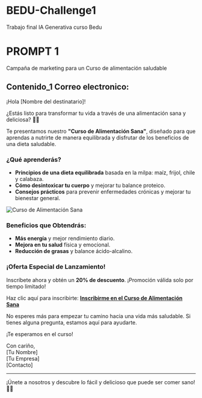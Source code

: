 # BEDU-Challenge1
Trabajo final IA Generativa curso Bedu

# PROMPT 1 

Campaña de marketing para un Curso de alimentación saludable

## Contenido_1 Correo electronico:

¡Hola [Nombre del destinatario]!

¿Estás listo para transformar tu vida a través de una alimentación sana y deliciosa? 🍏🌟

Te presentamos nuestro **"Curso de Alimentación Sana"**, diseñado para que aprendas a nutrirte de manera equilibrada y disfrutar de los beneficios de una dieta saludable.

### ¿Qué aprenderás?
- **Principios de una dieta equilibrada** basada en la milpa: maíz, frijol, chile y calabaza.
- **Cómo desintoxicar tu cuerpo** y mejorar tu balance proteico.
- **Consejos prácticos** para prevenir enfermedades crónicas y mejorar tu bienestar general.

![Curso de Alimentación Sana](Imagenes/bread-2178874_1280.jpg)

### Beneficios que Obtendrás:
- **Más energía** y mejor rendimiento diario.
- **Mejora en tu salud** física y emocional.
- **Reducción de grasas** y balance ácido-alcalino.

### ¡Oferta Especial de Lanzamiento!
Inscríbete ahora y obtén un **20% de descuento**. ¡Promoción válida solo por tiempo limitado!

Haz clic aquí para inscribirte: **[Inscribirme en el Curso de Alimentación Sana](#)**

No esperes más para empezar tu camino hacia una vida más saludable. Si tienes alguna pregunta, estamos aquí para ayudarte.

¡Te esperamos en el curso!

Con cariño,  
[Tu Nombre]  
[Tu Empresa]  
[Contacto]

---


¡Únete a nosotros y descubre lo fácil y delicioso que puede ser comer sano! 🥗🍎
